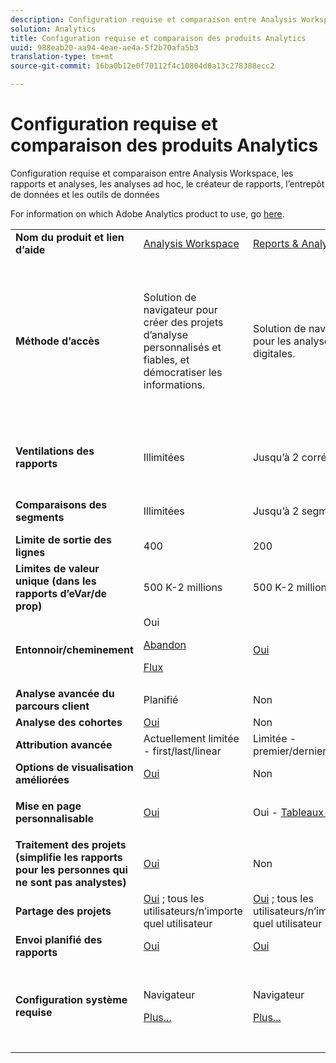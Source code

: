 ```yaml
---
description: Configuration requise et comparaison entre Analysis Workspace, les rapports et analyses, les analyses ad hoc, le créateur de rapports, l’entrepôt de données et les outils de données
solution: Analytics
title: Configuration requise et comparaison des produits Analytics
uuid: 988eab20-aa94-4eae-ae4a-5f2b70afa5b3
translation-type: tm+mt
source-git-commit: 16ba0b12e0f70112f4c10804d0a13c278388ecc2

---
```



# Configuration requise et comparaison des produits Analytics

Configuration requise et comparaison entre Analysis Workspace, les rapports et analyses, les analyses ad hoc, le créateur de rapports, l’entrepôt de données et les outils de données

For information on which Adobe Analytics product to use, go [here](/help/admin/c-analytics-product-comparison/which-analytics-tool.md).

<table id="table_8A42BE3253024552A170F6471B1E4D1D"> 
 <tbody> 
  <tr> 
   <td> <b>Nom du produit et lien d’aide</b> </td> 
   <td> <a href="https://marketing.adobe.com/resources/help/en_US/analytics/analysis-workspace/"> Analysis Workspace </a> </td> 
   <td> <a href="https://marketing.adobe.com/resources/help/en_US/sc/user/index.html"> Reports &amp; Analytics </a> </td> 
   <td> <a href="https://marketing.adobe.com/resources/help/en_US/dsc/"> Ad Hoc Analysis </a> </td> 
   <td> <a href="https://marketing.adobe.com/resources/help/en_US/arb/index.html"> Report Builder </a> </td> 
   <td colname="col06"> <a href="https://marketing.adobe.com/resources/help/en_US/reference/data_warehouse.html"> Data Warehouse </a> </td> 
   <td colname="col6"> <a href="https://docs.adobe.com/content/help/en/data-workbench/using/home.html"> Data Workbench </a> </td> 
  </tr> 
  <tr> 
   <td> <b>Méthode d’accès</b> </td> 
   <td> Solution de navigateur pour créer des projets d’analyse personnalisés et fiables, et démocratiser les informations. </td> 
   <td> Solution de navigateur pour les analyses digitales. </td> 
   <td> Outil Java pour des analyses digitales avancées. </td> 
   <td> Module complémentaire Excel qui permet de créer des requêtes personnalisées à partir des rapports et analyses et de les visualiser à l’aide de Microsoft Excel. </td> 
   <td colname="col06"> Solution de navigateur qui génère des rapports au format <span class="filepath">.csv</span>. Peut générer des fichiers de format Tableau. </td> 
   <td colname="col6"> Outil d’analyse multicanal pour des analyses avancées, comme la modélisation d’attribution personnalisée, l’analyse prédictive et l’analyse client avec vue à 360 degrés. </td> 
  </tr> 
  <tr> 
   <td> <b>Ventilations des rapports</b> </td> 
   <td> Illimitées </td> 
   <td> Jusqu’à 2 corrélations </td> 
   <td> Illimitées </td> 
   <td> Jusqu’à 2 corrélations </td> 
   <td colname="col06"> Effectue des ventilations illimitées entièrement étendues (ventilation par segment). </td> 
   <td colname="col6"> Illimitées </td> 
  </tr> 
  <tr> 
   <td> <b>Comparaisons des segments</b> </td> 
   <td> Illimitées </td> 
   <td> Jusqu’à 2 segments </td> 
   <td> Illimitées </td> 
   <td> Illimitées (empilement des requêtes de données) </td> 
   <td colname="col06"> 1 segment. Prise en charge de plusieurs segments (empilés). </td> 
   <td colname="col6"> Illimitées </td> 
  </tr> 
  <tr> 
   <td> <b>Limite de sortie des lignes</b> </td> 
   <td> 400 </td> 
   <td> 200 </td> 
   <td> 50 000 </td> 
   <td> 50 000 </td> 
   <td colname="col06"> Illimitées </td> 
   <td colname="col6"> Personnalisable </td> 
  </tr> 
  <tr> 
   <td> <b>Limites de valeur unique (dans les rapports d’eVar/de prop)</b> </td> 
   <td> 500 K-2 millions </td> 
   <td> 500 K-2 millions </td> 
   <td> 500 K-2 millions </td> 
   <td> 500 K-2 millions </td> 
   <td colname="col06"> Illimitées </td> 
   <td colname="col6"> Personnalisable </td> 
  </tr> 
  <tr> 
   <td> <b>Entonnoir/cheminement</b> </td> 
   <td> Oui <p> </p> <a href="https://marketing.adobe.com/resources/help/en_US/analytics/analysis-workspace/fallout_flow.html"> Abandon </a> <p> <a href="https://marketing.adobe.com/resources/help/en_US/analytics/analysis-workspace/flow.html"> Flux </a> </p> </td> 
   <td> <a href="https://marketing.adobe.com/resources/help/en_US/sc/user/reports.html"> Oui </a> </td> 
   <td> <a href="https://marketing.adobe.com/resources/help/en_US/dsc/c_reports_paths.html"> Oui </a> </td> 
   <td> Oui </td> 
   <td colname="col06"> Non </td> 
   <td colname="col6"> Oui </td> 
  </tr> 
  <tr> 
   <td> <b>Analyse avancée du parcours client</b> </td> 
   <td> Planifié </td> 
   <td> Non </td> 
   <td> Oui </td> 
   <td> Non </td> 
   <td colname="col06"> Non </td> 
   <td colname="col6"> Oui </td> 
  </tr> 
  <tr> 
   <td> <b>Analyse des cohortes</b> </td> 
   <td> <a href="https://marketing.adobe.com/resources/help/en_US/analytics/analysis-workspace/cohort_analysis.html"> Oui </a> </td> 
   <td> Non </td> 
   <td> Non </td> 
   <td> Non </td> 
   <td colname="col06"> Non </td> 
   <td colname="col6"> Oui </td> 
  </tr> 
  <tr> 
   <td> <b>Attribution avancée</b> </td> 
   <td> Actuellement limitée - first/last/linear </td> 
   <td> Limitée - premier/dernier/linéaire </td> 
   <td> Limitée - premier/dernier/linéaire </td> 
   <td> Limitée - premier/dernier/linéaire </td> 
   <td colname="col06"> Limitée - premier/dernier/linéaire </td> 
   <td colname="col6"> Oui </td> 
  </tr> 
  <tr> 
   <td> <b>Options de visualisation améliorées</b> </td> 
   <td> <a href="https://marketing.adobe.com/resources/help/en_US/analytics/analysis-workspace/analysis-workspace-features.html"> Oui </a> </td> 
   <td> Non </td> 
   <td> Oui </td> 
   <td> Oui </td> 
   <td colname="col06"> Non </td> 
   <td colname="col6"> Oui </td> 
  </tr> 
  <tr> 
   <td> <b>Mise en page personnalisable</b> </td> 
   <td> <a href="https://marketing.adobe.com/resources/help/en_US/analytics/analysis-workspace/analysis-workspace-features.html"> Oui </a> </td> 
   <td> Oui - <a href="https://marketing.adobe.com/resources/help/en_US/sc/user/dashboard.html">Tableaux de bord </a> </td> 
   <td> Non </td> 
   <td> <a href="https://marketing.adobe.com/resources/help/en_US/arb/configure_the_custom_layout.html"> Oui </a> </td> 
   <td colname="col06"> <p> Tri des résultats par ventilation ou mesure. </p> </td> 
   <td colname="col6"> Oui </td> 
  </tr> 
  <tr> 
   <td> <b>Traitement des projets (simplifie les rapports pour les personnes qui ne sont pas analystes)</b> </td> 
   <td> <a href="https://marketing.adobe.com/resources/help/en_US/analytics/analysis-workspace/curate.html"> Oui </a> </td> 
   <td> Non </td> 
   <td> Non </td> 
   <td> Oui </td> 
   <td colname="col06"> Non </td> 
   <td colname="col6"> Oui </td> 
  </tr> 
  <tr> 
   <td> <b>Partage des projets</b> </td> 
   <td> <a href="https://marketing.adobe.com/resources/help/en_US/analytics/analysis-workspace/curate.html"> Oui</a> ; tous les utilisateurs/n’importe quel utilisateur </td> 
   <td> <a href="https://marketing.adobe.com/resources/help/en_US/sc/user/scheduling.html"> Oui</a> ; tous les utilisateurs/n’importe quel utilisateur </td> 
   <td> Uniquement avec les utilisateurs des Ad Hoc Analysis </td> 
   <td> Oui ; tous les utilisateurs/n’importe quel utilisateur </td> 
   <td colname="col06"> Non </td> 
   <td colname="col6"> Oui </td> 
  </tr> 
  <tr> 
   <td> <b>Envoi planifié des rapports</b> </td> 
   <td> <a href="https://marketing.adobe.com/resources/help/en_US/analytics/analysis-workspace/schedule-projects.html"> Oui </a> </td> 
   <td> <a href="https://marketing.adobe.com/resources/help/en_US/sc/user/scheduling.html"> Oui </a> </td> 
   <td> <a href="https://marketing.adobe.com/resources/help/en_US/dsc/c_schedule.html"> Oui </a> </td> 
   <td> <a href="https://marketing.adobe.com/resources/help/en_US/arb/schedule_report_requests.html"> Oui </a> </td> 
   <td colname="col06"> Oui </td> 
   <td colname="col6"> Oui </td> 
  </tr> 
  <tr> 
   <td> <b>Configuration système requise</b> </td> 
   <td> <p>Navigateur </p> <p> <a href="https://marketing.adobe.com/resources/help/en_US/sc/user/requirements.html"> Plus... </a> </p> </td> 
   <td> <p>Navigateur </p> <p> <a href="https://marketing.adobe.com/resources/help/en_US/sc/user/requirements.html"> Plus... </a> </p> </td> 
   <td> <p>Java </p> <p> <a href="https://marketing.adobe.com/resources/help/en_US/dsc/c_sys_reqs.html"> Plus... </a> </p> </td> 
   <td> <p>Windows, MS Excel </p> <p> <a href="https://marketing.adobe.com/resources/help/en_US/arb/system_requirements.html"> Plus... </a> </p> </td> 
   <td colname="col06"> Navigateur et programme pour ouvrir des fichiers <span class="filepath">.csv</span> (MS Excel, par exemple). Peut générer des fichiers de format Tableau. </td> 
   <td colname="col6"> Windows 64 bits, carte graphique de qualité pour OpenGL 3.2 (<u><a href="https://marketing.adobe.com/resources/help/en_US/insight/install/c_Data_Workbench_Client_install.html">Plus... </a></u> ) </td> 
  </tr> 
 </tbody> 
</table>

